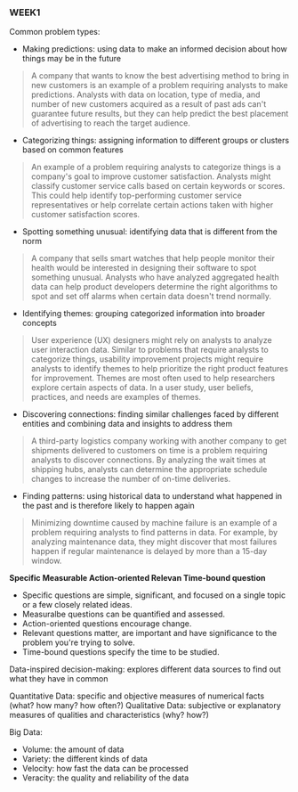 ### WEEK1 ###

Common problem types:
- Making predictions: using data to make an informed decision about how things may be in the future
> A company that wants to know the best advertising method to bring in new customers is an example of a problem requiring analysts to make predictions. Analysts with data on location, type of media, and number of new customers acquired as a result of past ads can't guarantee future results, but they can help predict the best placement of advertising to reach the target audience.

- Categorizing things: assigning information to different groups or clusters based on common features
> An example of a problem requiring analysts to categorize things is a company's goal to improve customer satisfaction. Analysts might classify customer service calls based on certain keywords or scores. This could help identify top-performing customer service representatives or help correlate certain actions taken with higher customer satisfaction scores.

- Spotting something unusual: identifying data that is different from the norm
> A company that sells smart watches that help people monitor their health would be interested in designing their software to spot something unusual. Analysts who have analyzed aggregated health data can help product developers determine the right algorithms to spot and set off alarms when certain data doesn't trend normally.

- Identifying themes: grouping categorized information into broader concepts
> User experience (UX) designers might rely on analysts to analyze user interaction data. Similar to problems that require analysts to categorize things, usability improvement projects might require analysts to identify themes to help prioritize the right product features for improvement. Themes are most often used to help researchers explore certain aspects of data. In a user study, user beliefs, practices, and needs are examples of themes.

- Discovering connections: finding similar challenges faced by different entities and combining data and insights to address them
> A third-party logistics company working with another company to get shipments delivered to customers on time is a problem requiring analysts to discover connections. By analyzing the wait times at shipping hubs, analysts can determine the appropriate schedule changes to increase the number of on-time deliveries.

- Finding patterns: using historical data to understand what happened in the past and is therefore likely to happen again
> Minimizing downtime caused by machine failure is an example of a problem requiring analysts to find patterns in data. For example, by analyzing maintenance data, they might discover that most failures happen if regular maintenance is delayed by more than a 15-day window. 

**Specific Measurable Action-oriented Relevan Time-bound question**
- Specific questions are simple, significant, and focused on a single topic or a few closely related ideas.
- Measuralbe questions can be quantified and assessed.
- Action-oriented questions encourage change.
- Relevant questions matter, are important and have significance to the problem you're trying to solve.
- Time-bound questions specify the time to be studied.

Data-inspired decision-making: explores different data sources to find out what they have in common

Quantitative Data: specific and objective measures of numerical facts (what? how many? how often?)
Qualitative Data: subjective or explanatory measures of qualities and characteristics (why? how?)

Big Data:
- Volume: the amount of data
- Variety: the different kinds of data
- Velocity: how fast the data can be processed
- Veracity: the quality and reliability of the data
